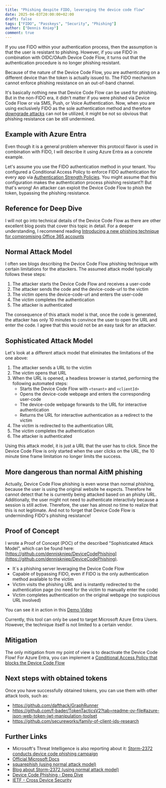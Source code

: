 ```yaml
---
title: "Phishing despite FIDO, leveraging the device code flow"
date: 2025-04-03T20:00:00+02:00
draft: false
tags: ["FIDO", "Passkeys", "Security", "Phishing"]
author: ["Dennis Kniep"]
comment: true
---
```


If you use FIDO within your authentication process, then the assumption is that the user is resistant to phishing.
However, if you use FIDO in combination with OIDC/OAuth Device Code Flow, it turns out that the authentication procedure is no longer phishing resistant.

Because of the nature of the Device Code Flow, you are authenticating on a different device than the token is actually issued to. The FIDO mechanism cannot enforce phishing resistance on an out-of-band channel.

It's basically nothing new that Device Code Flow can be used for phishing. But in the non-FIDO era, it didn't matter if you were phished via Device Code Flow or via SMS, Push, or Voice Authentication. Now, when you are using exclusively FIDO as the sole authentication method and therefore [downgrade attacks](https://medium.com/@yudasm/bypassing-windows-hello-for-business-for-phishing-181f2271dc02#c32b) can not be utilized, it might be not so obvious that phishing resistance can be still undermined.

## Example with Azure Entra

Even though it is a general problem wherever this protocol flavor is used in combination with FIDO, I will describe it using Azure Entra as a concrete example.

Let's assume you use the FIDO authentication method in your tenant. You configured a Conditional Access Policy to enforce FIDO authentication for every app via [Authentication Strength Policies](https://learn.microsoft.com/en-us/entra/identity/authentication/concept-authentication-strengths#how-multiple-conditional-access-authentication-strength-policies-are-evaluated-for-registering-security-info). You might assume that this configuration makes the authentication process phishing resistant?! But that's wrong! An attacker can exploit the Device Code Flow to phish the token, bypassing the phishing resistance.

## Reference for Deep Dive

I will not go into technical details of the Device Code Flow as there are other excellent blog posts that cover this topic in detail. For a deeper understanding, I recommend reading [Introducing a new phishing technique for compromising Office 365 accounts](https://aadinternals.com/post/phishing/)

## Normal Attack Model

I often see blogs describing the Device Code Flow phishing technique with certain limitations for the attackers. The assumed attack model typically follows these steps:

1. The attacker starts the Device Code Flow and receives a user-code
2. The attacker sends the code and the device-code-url to the victim
3. The victim opens the device-code-url and enters the user-code
4. The victim completes the authentication
5. The attacker is authenticated

The consequence of this attack model is that, once the code is generated, the attacker has only 10 minutes to convince the user to open the URL and enter the code. I agree that this would not be an easy task for an attacker.

## Sophisticated Attack Model

Let's look at a different attack model that eliminates the limitations of the one above:

1. The attacker sends a URL to the victim
2. The victim opens that URL
3. When the URL is opened, a headless browser is started, performing the following automated steps:
   - Starts the Device Code Flow with `<tenant>` and `<clientId>`
   - Opens the device-code webpage and enters the corresponding user-code
   - The device-code webpage forwards to the URL for interactive authentication
   - Returns the URL for interactive authentication as a redirect to the victim
4. The victim is redirected to the authentication URL
5. The victim completes the authentication
6. The attacker is authenticated

Using this attack model, it is just a URL that the user has to click. Since the Device Code Flow is only started when the user clicks on the URL, the 10 minute time frame limitation no longer limits the success.

## More dangerous than normal AitM phishing

Actually, Device Code Flow phishing is even worse than normal phishing, because the user is using the original website he expects. Therefore he cannot detect that he is currently being attacked based on an phishy URL. Additionally, the user might not need to authenticate interactivly because a session is still active. Therefore, the user has almost no time to realize that this is not legitimate. And not to forget that Device Code Flow is underminding FIDO's phishing resistance!

## Proof of Concept

I wrote a Proof of Concept (POC) of the described "Sophisticated Attack Model", which can be found here: [https://github.com/denniskniep/DeviceCodePhishing](https://github.com/denniskniep/DeviceCodePhishing). 

* It´s a phishing server leveraging the Device Code Flow
* Capable of bypassing FIDO, even if FIDO is the only authentication method available to the victim
* Victim visits the phishing URL and is instantly redirected to the authentication page (no need for the victim to manually enter the code)
* Victim completes authentication on the original webpage (no suspicious URL involved)

You can see it in action in this [Demo Video](https://gist.github.com/user-attachments/assets/bf6d1c2d-7199-4394-824d-e6f57e8136a2)

Currently, this tool can only be used to target Microsoft Azure Entra Users. However, the technique itself is not limited to a certain vendor.

## Mitigation

The only mitigation from my point of view is to deactivate the Device Code Flow!
For Azure Entra, you can implement a [Conditional Access Policy that blocks the Device Code Flow](https://learn.microsoft.com/en-us/entra/identity/conditional-access/policy-block-authentication-flows)

## Next steps with obtained tokens

Once you have successfully obtained tokens, you can use them with other attack tools, such as:

- https://github.com/dafthack/GraphRunner
- https://github.com/f-bader/TokenTacticsV2?tab=readme-ov-file#azure-json-web-token-jwt-manipulation-toolset
- https://github.com/secureworks/family-of-client-ids-research

## Further Links

- Microsoft's Threat Intelligence is also reporting about it: [Storm-2372 conducts device code phishing campaign](https://www.microsoft.com/en-us/security/blog/2025/02/13/storm-2372-conducts-device-code-phishing-campaign/#:~:text=In%20device%20code%20phishing%2C%20threat,compromised%20account%20has%20access%20to)
- [Official Microsoft Docs](https://learn.microsoft.com/en-us/entra/identity-platform/v2-oauth2-device-code)
- [squarephish (using normal attack model)](https://github.com/secureworks/squarephish)
- [Blog about Storm-2372 (using normal attack model)](https://jeffreyappel.nl/how-to-protect-against-device-code-flow-abuse-storm-2372-attacks-and-block-the-authentication-flow/)
- [Device Code Phishing - Deep Dive](https://aadinternals.com/post/phishing/)
- [IETF - Cross Device Security](https://datatracker.ietf.org/doc/html/draft-ietf-oauth-cross-device-security#name-cross-device-protocols-and-)
